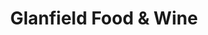 ---
title: "Glanfield Food & Wine"
url: /east-grinstead/glanfield-food-and-wine/
shop: convenience
---